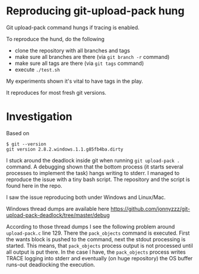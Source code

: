 Reproducing git-upload-pack hung
================================


Git upload-pack command hungs if tracing is enabled.

To reproduce the hund, do the following
* clone the repository with all branches and tags
* make sure all branches are there (via `git branch -r` command)
* make sure all tags are there (via `git tags` command)
* execute `./test.sh`


My experiments shown it's vital to have tags in the play.


It reproduces for most fresh git versions.


Investigation
==============

Based on 

    $ git --version
    git version 2.8.2.windows.1.1.g85fb4ba.dirty



I stuck around the deadlock inside git when running `git upload-pack .` command. A debugging shown that the 
bottom process (it starts several processes to implement the task) hangs writing to stderr. I managed to 
reproduce the issue with a tiny bash script. The repository and the script is found here in the repo.

I saw the issue reproducing both under Windows and Linux/Mac.

Windows thread dumps are available here 
https://github.com/jonnyzzz/git-upload-pack-deadlock/tree/master/debug


According to those thread dumps I see the following problem around `upload-pack.c` line 129. There the `pack_objects` 
command is executed. First the wants block is pushed to the command, next the stdout processing is started. 
This means, that `pack_objects` process output is not processed until all output is put there. In the case 
I have, the `pack_objects` process writes TRACE logging into stderr and eventually (on huge repository) the OS 
buffer runs-out deadlocking the execution. 
